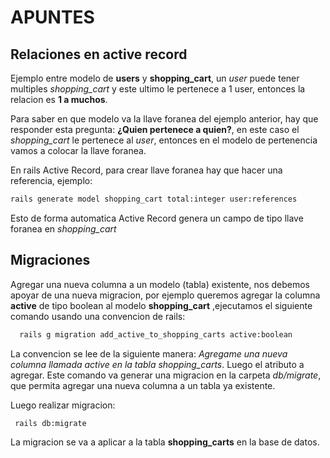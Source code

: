# APUNTES

## Relaciones en active record

Ejemplo entre modelo de **users** y **shopping_cart**, un *user* puede tener multiples *shopping_cart* y este ultimo le pertenece a 1 user, entonces la relacion es **1 a muchos**.

Para saber en que modelo va la llave foranea del ejemplo anterior, hay que responder esta pregunta: **¿Quien pertenece a quien?**, en este caso el *shopping_cart* le pertenece al *user*, entonces en el modelo de pertenencia vamos a colocar la llave foranea.

En rails Active Record, para crear llave foranea hay que hacer una referencia, ejemplo:

```bash
rails generate model shopping_cart total:integer user:references

```
Esto de forma automatica Active Record genera un campo de tipo llave foranea en *shopping_cart*


## Migraciones

Agregar una nueva columna a un modelo (tabla) existente, nos debemos apoyar de una nueva migracion, por ejemplo queremos agregar la columna **active** de tipo boolean al modelo **shopping_cart** ,ejecutamos el siguiente comando usando una convencion de rails:

```bash
  rails g migration add_active_to_shopping_carts active:boolean
```
La convencion se lee de la siguiente manera: *Agregame una nueva columna llamada active en la tabla shopping_carts*. Luego el atributo a agregar. Este comando va generar una migracion en la carpeta *db/migrate*, que permita agregar una nueva columna a un tabla ya existente.

Luego realizar migracion:

```bash 
 rails db:migrate
```

La migracion se va a aplicar a la tabla **shopping_carts** en la base de datos.

